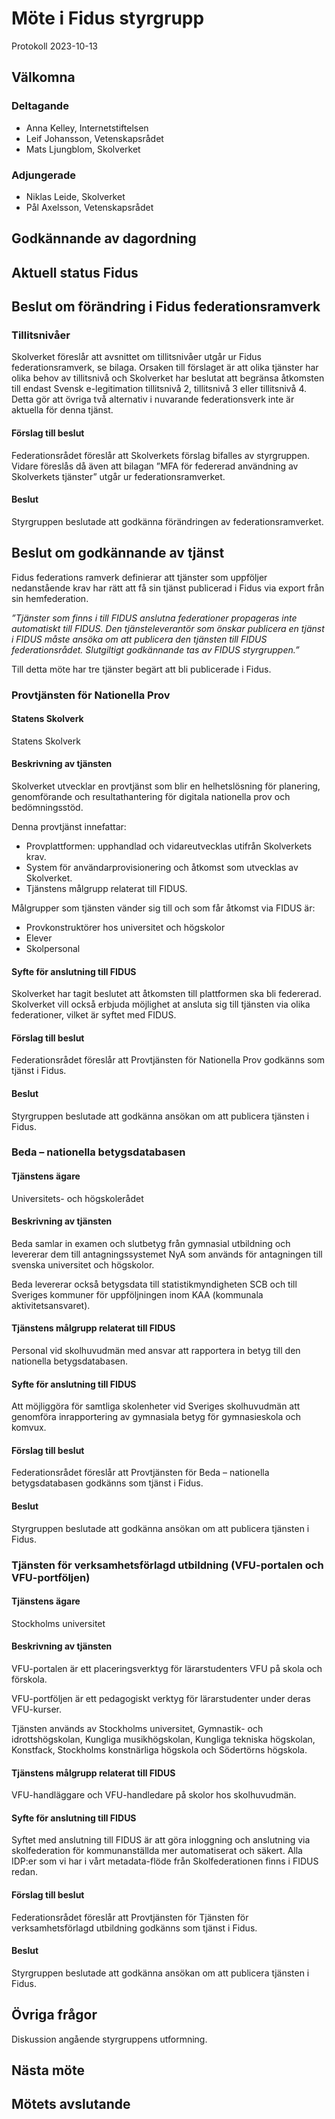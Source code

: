 # Möte i Fidus styrgrupp

Protokoll 2023-10-13

## Välkomna

### Deltagande

-   Anna Kelley, Internetstiftelsen
-   Leif Johansson, Vetenskapsrådet
-   Mats Ljungblom, Skolverket

### Adjungerade

-   Niklas Leide, Skolverket
-   Pål Axelsson, Vetenskapsrådet

## Godkännande av dagordning

## Aktuell status Fidus

## Beslut om förändring i Fidus federationsramverk

### Tillitsnivåer

Skolverket föreslår att avsnittet om tillitsnivåer utgår ur Fidus federationsramverk, se bilaga. Orsaken till förslaget är att olika tjänster har olika behov av tillitsnivå och Skolverket har beslutat att begränsa åtkomsten till endast Svensk e-legitimation tillitsnivå 2, tillitsnivå 3 eller tillitsnivå 4. Detta gör att övriga två alternativ i nuvarande federationsverk inte är aktuella för denna tjänst.

#### Förslag till beslut

Federationsrådet föreslår att Skolverkets förslag bifalles av styrgruppen. Vidare föreslås då även att bilagan ”MFA för federerad användning av Skolverkets tjänster” utgår ur federationsramverket.

#### Beslut

Styrgruppen beslutade att godkänna förändringen av federationsramverket.

## Beslut om godkännande av tjänst

Fidus federations ramverk definierar att tjänster som uppföljer nedanstående krav har rätt att få sin tjänst publicerad i Fidus via export från sin hemfederation.

*”Tjänster som finns i till FIDUS anslutna federationer propageras inte automatiskt till FIDUS. Den tjänsteleverantör som önskar publicera en tjänst i FIDUS måste ansöka om att publicera den tjänsten till FIDUS federationsrådet. Slutgiltigt godkännande tas av FIDUS styrgruppen.”*

Till detta möte har tre tjänster begärt att bli publicerade i Fidus.

### Provtjänsten för Nationella Prov

#### Statens Skolverk

Statens Skolverk

#### Beskrivning av tjänsten

Skolverket utvecklar en provtjänst som blir en helhetslösning för planering, genomförande och resultathantering för digitala nationella prov och bedömningsstöd.

Denna provtjänst innefattar:

-   Provplattformen: upphandlad och vidareutvecklas utifrån Skolverkets krav.
-   System för användarprovisionering och åtkomst som utvecklas av Skolverket.
-   Tjänstens målgrupp relaterat till FIDUS.

Målgrupper som tjänsten vänder sig till och som får åtkomst via FIDUS är:

-   Provkonstruktörer hos universitet och högskolor
-   Elever
-   Skolpersonal

#### Syfte för anslutning till FIDUS

Skolverket har tagit beslutet att åtkomsten till plattformen ska bli federerad. Skolverket vill också erbjuda möjlighet at ansluta sig till tjänsten via olika federationer, vilket är syftet med FIDUS.

#### Förslag till beslut

Federationsrådet föreslår att Provtjänsten för Nationella Prov godkänns som tjänst i Fidus.

#### Beslut

Styrgruppen beslutade att godkänna ansökan om att publicera tjänsten i Fidus.

### Beda – nationella betygsdatabasen

#### Tjänstens ägare

Universitets- och högskolerådet

#### Beskrivning av tjänsten

Beda samlar in examen och slutbetyg från gymnasial utbildning och levererar dem till antagningssystemet NyA som används för antagningen till svenska universitet och högskolor.

Beda levererar också betygsdata till statistikmyndigheten SCB och till Sveriges kommuner för uppföljningen inom KAA (kommunala aktivitetsansvaret).

#### Tjänstens målgrupp relaterat till FIDUS

Personal vid skolhuvudmän med ansvar att rapportera in betyg till den nationella betygsdatabasen.

#### Syfte för anslutning till FIDUS

Att möjliggöra för samtliga skolenheter vid Sveriges skolhuvudmän att genomföra inrapportering av gymnasiala betyg för gymnasieskola och komvux.

#### Förslag till beslut

Federationsrådet föreslår att Provtjänsten för Beda – nationella betygsdatabasen godkänns som tjänst i Fidus.

#### Beslut

Styrgruppen beslutade att godkänna ansökan om att publicera tjänsten i Fidus.

### Tjänsten för verksamhetsförlagd utbildning (VFU-portalen och VFU-portföljen)

#### Tjänstens ägare

Stockholms universitet

#### Beskrivning av tjänsten

VFU-portalen är ett placeringsverktyg för lärarstudenters VFU på skola och förskola.

VFU-portföljen är ett pedagogiskt verktyg för lärarstudenter under deras VFU-kurser.

Tjänsten används av Stockholms universitet, Gymnastik- och idrottshögskolan, Kungliga musikhögskolan, Kungliga tekniska högskolan, Konstfack, Stockholms konstnärliga högskola och Södertörns högskola.

#### Tjänstens målgrupp relaterat till FIDUS

VFU-handläggare och VFU-handledare på skolor hos skolhuvudmän.

#### Syfte för anslutning till FIDUS

Syftet med anslutning till FIDUS är att göra inloggning och anslutning via skolfederation för kommunanställda mer automatiserat och säkert. Alla IDP:er som vi har i vårt metadata-flöde från Skolfederationen finns i FIDUS redan.

#### Förslag till beslut

Federationsrådet föreslår att Provtjänsten för Tjänsten för verksamhetsförlagd utbildning godkänns som tjänst i Fidus.

#### Beslut

Styrgruppen beslutade att godkänna ansökan om att publicera tjänsten i Fidus.

## Övriga frågor

Diskussion angående styrgruppens utformning.

## Nästa möte

## Mötets avslutande
